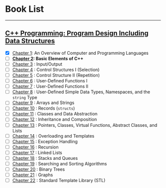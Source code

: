 # Book List

---

## [C++ Programming: Program Design Including Data Structures](Intro-to-CPlusPlus)
- [x] [Chapter 1](Intro-to-CPlusPlus/Chapter-1): An Overview of Computer and Programming Languages
- [ ] **[Chapter 2](Intro-to-CPlusPlus/Chapter-2): Basic Elements of C++**
- [ ] [Chapter 3](Intro-to-CPlusPlus/Chapter-3) : Input/Output
- [ ] [Chapter 4](Intro-to-CPlusPlus/Chapter-4) : Control Structures I (Selection)
- [ ] [Chapter 5](Intro-to-CPlusPlus/Chapter-5) : Control Structure II (Repetition)
- [ ] [Chapter 6](Intro-to-CPlusPlus/Chapter-6) : User-Defined Functions I
- [ ] [Chapter 7](Intro-to-CPlusPlus/Chapter-7) : User-Defined Functions II
- [ ] [Chapter 8](Intro-to-CPlusPlus/Chapter-8) : User-Defined Simple Data Types, Namespaces, and the `string` Type 
- [ ] [Chapter 9](Intro-to-CPlusPlus/Chapter-9) : Arrays and Strings
- [ ] [Chapter 10](Intro-to-CPlusPlus/Chapter-10) : Records (`structs`)
- [ ] [Chapter 11](Intro-to-CPlusPlus/Chapter-11) : Classes and Data Abstraction
- [ ] [Chapter 12](Intro-to-CPlusPlus/Chapter-12) : Inheritance and Composition
- [ ] [Chapter 13](Intro-to-CPlusPlus/Chapter-13) : Pointers, Classes, Virtual Functions, Abstract Classes, and Lists
- [ ] [Chapter 14](Intro-to-CPlusPlus/Chapter-14) : Overloading and Templates
- [ ] [Chapter 15](Intro-to-CPlusPlus/Chapter-15) : Exception Handling
- [ ] [Chapter 16](Intro-to-CPlusPlus/Chapter-16) : Recursion
- [ ] [Chapter 17](Intro-to-CPlusPlus/Chapter-17) : Linked Lists
- [ ] [Chapter 18](Intro-to-CPlusPlus/Chapter-18) : Stacks and Queues
- [ ] [Chapter 19](Intro-to-CPlusPlus/Chapter-19) : Searching and Sorting Algorithms
- [ ] [Chapter 20](Intro-to-CPlusPlus/Chapter-20) : Binary Trees
- [ ] [Chapter 21](Intro-to-CPlusPlus/Chapter-21) : Graphs
- [ ] [Chapter 22](Intro-to-CPlusPlus/Chapter-22) : Standard Template Library (STL)